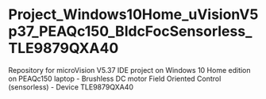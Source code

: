 # Project_Windows10Home_uVisionV5p37_PEAQc150_BldcFocSensorless_TLE9879QXA40
Repository for microVision V5.37 IDE project on Windows 10 Home edition on PEAQc150 laptop - Brushless DC motor Field Oriented Control  (sensorless) - Device TLE9879QXA40
